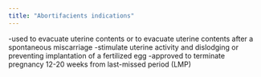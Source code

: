 ```yaml
---
title: "Abortifacients indications"
---
```

-used to evacuate uterine contents or to evacuate uterine contents after a spontaneous miscarriage
-stimulate uterine activity and dislodging or preventing implantation of a fertilized egg
-approved to terminate pregnancy 12-20 weeks from last-missed period (LMP)

